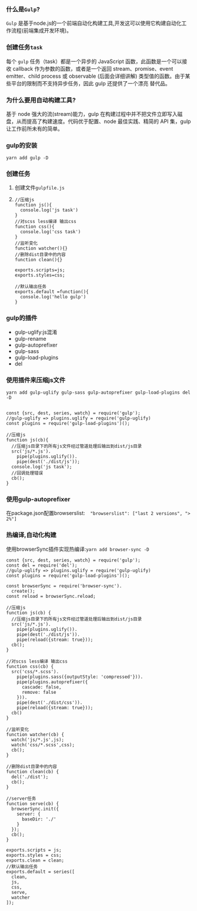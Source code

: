 ### 什么是`Gulp`? 
`Gulp` 是基于node.js的一个前端自动化构建工具,开发这可以使用它构建自动化工作流程(前端集成开发环境)。 
 
 
### 创建任务`task` 
每个 `gulp` 任务（task）都是一个异步的 JavaScript 函数，此函数是一个可以接收 callback 作为参数的函数，或者是一个返回 stream、promise、event emitter、child process 或 observable (后面会详细讲解) 类型值的函数。由于某些平台的限制而不支持异步任务，因此 gulp 还提供了一个漂亮 替代品。 
 
### 为什么要用自动构建工具? 
基于 node 强大的流(stream)能力，gulp 在构建过程中并不把文件立即写入磁盘，从而提高了构建速度。代码优于配置、node 最佳实践、精简的 API 集，gulp 让工作前所未有的简单。 
 
### gulp的安装 
 
    yarn add gulp -D 
     
### 创建任务 
   1. 创建文件`gulpfile.js` 
   2.      
          //压缩js 
          function js(){ 
            console.log('js task') 
          } 
          //对scss less编译 输出css 
          function css(){ 
            console.log('css task') 
          } 
          //监听变化 
          function watcher(){} 
          //删除dist目录中的内容 
          function clean(){} 
           
          exports.scripts=js; 
          exports.styles=css; 
           
          //默认输出任务 
          exports.default =function(){ 
            console.log('hello gulp') 
          } 
 
### gulp的插件 
   + gulp-uglify:js混淆 
   + gulp-rename 
   + gulp-autoprefixer 
   + gulp-sass 
   + gulp-load-plugins 
   + del 
          
### 使用插件来压缩js文件 
     
    yarn add gulp-uglify gulp-sass gulp-autoprefixer gulp-load-plugins del -D 
     
     
    const {src, dest, series, watch} = require('gulp'); 
    //gulp-uglify => plugins.uglify = require('gulp-uglify) 
    const plugins = require('gulp-load-plugins')(); 
     
    //压缩js 
    function js(cb){ 
      //压缩js目录下的所有js文件经过管道处理后输出到dist/js目录 
      src('js/*.js'). 
        pipe(plugins.uglify()). 
        pipe(dest('./dist/js')); 
      console.log('js task'); 
      //回调处理错误 
      cb(); 
    } 
 
### 使用gulp-autoprefixer 
在package.json配置browserslist:`  "browserslist": ["last 2 versions", "> 2%"]` 
 
### 热编译,自动化构建 
使用browserSync插件实现热编译:`yarn add browser-sync -D` 
     
    const {src, dest, series, watch} = require('gulp'); 
    const del = require('del'); 
    //gulp-uglify => plugins.uglify = require('gulp-uglify) 
    const plugins = require('gulp-load-plugins')(); 
     
    const browserSync = require('browser-sync'). 
      create(); 
    const reload = browserSync.reload; 
     
    //压缩js 
    function js(cb) { 
      //压缩js目录下的所有js文件经过管道处理后输出到dist/js目录 
      src('js/*.js'). 
        pipe(plugins.uglify()). 
        pipe(dest('./dist/js')). 
        pipe(reload({stream: true})); 
      cb(); 
    } 
     
    //对scss less编译 输出css 
    function css(cb) { 
      src('css/*.scss'). 
        pipe(plugins.sass({outputStyle: 'compressed'})). 
        pipe(plugins.autoprefixer({ 
          cascade: false, 
          remove: false 
        })). 
        pipe(dest('./dist/css')). 
        pipe(reload({stream: true})); 
      cb() 
    } 
     
    //监听变化 
    function watcher(cb) { 
      watch('js/*.js',js); 
      watch('css/*.scss',css); 
      cb(); 
    } 
     
    //删除dist目录中的内容 
    function clean(cb) { 
      del('./dist'); 
      cb(); 
    } 
     
    //server任务 
    function serve(cb) { 
      browserSync.init({ 
        server: { 
          baseDir: './' 
        } 
      }); 
      cb(); 
    } 
     
    exports.scripts = js; 
    exports.styles = css; 
    exports.clean = clean; 
    //默认输出任务 
    exports.default = series([ 
      clean, 
      js, 
      css, 
      serve, 
      watcher 
    ]); 
 
 
     
 
     
     
